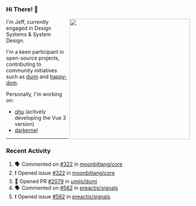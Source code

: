 ### Hi There! 👋

[<img src="https://github-contribution-stats.vercel.app/api/?username=jeffwcx" align="right" width="330" />](https://github.com/jeffwcx)

I'm Jeff, currently engaged in Design Systems & System Design.

I'm a keen participant in open-source projects, contributing to community initiatives such as [dumi](https://github.com/umijs/dumi) and [happy-dom](https://github.com/capricorn86/happy-dom).

Personally, I'm working on: 
+ [ohu](https://github.com/jeffwcx/ohu-mobile) (actively developing the Vue 3 version)
+ [darkernel](https://github.com/darkernel)


----

### Recent Activity

<!--START_SECTION:activity-->
1. 🗣 Commented on [#322](https://github.com/moonbitlang/core/issues/322#issuecomment-2080349660) in [moonbitlang/core](https://github.com/moonbitlang/core)
2. ❗ Opened issue [#322](https://github.com/moonbitlang/core/issues/322) in [moonbitlang/core](https://github.com/moonbitlang/core)
3. 💪 Opened PR [#2079](https://github.com/umijs/dumi/pull/2079) in [umijs/dumi](https://github.com/umijs/dumi)
4. 🗣 Commented on [#562](https://github.com/preactjs/signals/issues/562#issuecomment-2076443196) in [preactjs/signals](https://github.com/preactjs/signals)
5. ❗ Opened issue [#562](https://github.com/preactjs/signals/issues/562) in [preactjs/signals](https://github.com/preactjs/signals)
<!--END_SECTION:activity-->
